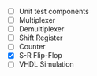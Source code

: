 - [ ] Unit test components
- [ ] Multiplexer
- [ ] Demultiplexer
- [ ] Shift Register
- [ ] Counter
- [x] S-R Flip-Flop
- [ ] VHDL Simulation